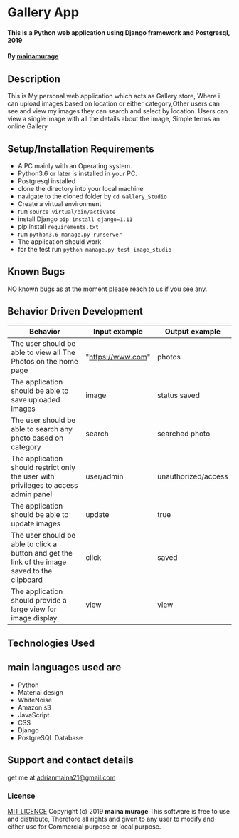# Gallery App
#### This is a Python web application using Django  framework and Postgresql, 2019
#### By **[mainamurage](https://github.com/mainamurage)**
## Description
This is My personal web application which acts as Gallery store, Where i can upload images based on location or either category,Other users can see and view my images they can search and select by location. Users can view a single image with all the details about the image, Simple terms an online Gallery
## Setup/Installation Requirements
* A PC mainly with an Operating system.
* Python3.6 or later is installed in your PC.
* Postgresql installed
* clone the directory into your local machine
* navigate to the cloned folder by `cd Gallery_Studio`
* Create a virtual environment
* run `source virtual/bin/activate`
* install Django `pip install django=1.11`
* pip install `requirements.txt`
* run `python3.6 manage.py runserver `
* The application should work
* for the test run `python manage.py test image_studio`
## Known Bugs
NO known bugs as at the moment please reach to us if you see any.
## Behavior Driven Development

| __Behavior__  | __Input example__ | __Output example__ |
| ------------- | ----------------- | ------------------ |
| The user should be able to view all The Photos on the home page  | "https://www.com"   | photos  |
| The application should be able to save uploaded images | image | status saved|ok |
| The user should be able to search any photo based on category | search | searched photo |
| The application should restrict only the user with privileges to access admin panel | user/admin | unauthorized/access |
| The application should be able to update images | update | true |
| The user should be able to click a button and get the link of the image saved to the clipboard | click | saved |
| The application should provide a large view for image display | view | view |


## Technologies Used
## main languages used are
* Python
* Material design
* WhiteNoise
* Amazon s3
* JavaScript
* CSS
* Django
* PostgreSQL Database

## Support and contact details
get me at adrianmaina21@gmail.com
### License
[MIT LICENCE](LICENSE)
Copyright (c) 2019 **maina murage**
This software is free to use and distribute, Therefore all rights and given to any user to modify and either use for Commercial purpose or local purpose.